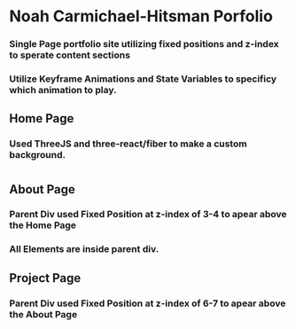 # Noah Carmichael-Hitsman Porfolio

### Single Page portfolio site utilizing fixed positions and z-index to sperate content sections

### Utilize Keyframe Animations and State Variables to specificy which animation to play.

## Home Page

### Used ThreeJS and three-react/fiber to make a custom background.

#

## About Page

### Parent Div used Fixed Position at z-index of 3-4 to apear above the Home Page

### All Elements are inside parent div.

## Project Page

### Parent Div used Fixed Position at z-index of 6-7 to apear above the About Page
